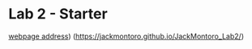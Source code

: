 # Lab 2 - Starter
[webpage address](https://jackmontoro.github.io/JackMontoro_Lab2/))
(https://jackmontoro.github.io/JackMontoro_Lab2/)
